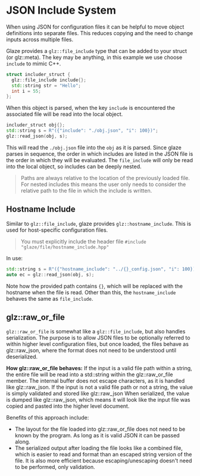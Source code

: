 # JSON Include System

When using JSON for configuration files it can be helpful to move object definitions into separate files. This reduces copying and the need to change inputs across multiple files.

Glaze provides a `glz::file_include` type that can be added to your struct (or glz::meta). The key may be anything, in this example we use choose `include` to mimic C++.

```c++
struct includer_struct {
  glz::file_include include{};
  std::string str = "Hello";
  int i = 55;
};
```

When this object is parsed, when the key `include` is encountered the associated file will be read into the local object.

```c++
includer_struct obj{};
std::string s = R"({"include": "./obj.json", "i": 100})";
glz::read_json(obj, s);
```

This will read the `./obj.json` file into the `obj` as it is parsed. Since glaze parses in sequence, the order in which includes are listed in the JSON file is the order in which they will be evaluated. The `file_include` will only be read into the local object, so includes can be deeply nested.

> Paths are always relative to the location of the previously loaded file. For nested includes this means the user only needs to consider the relative path to the file in which the include is written.

## Hostname Include

Similar to `glz::file_include`, glaze provides `glz::hostname_include`. This is used for host-specific configuration files.

> You must explicitly include the header file `#include "glaze/file/hostname_include.hpp"`

In use:

```c++
std::string s = R"({"hostname_include": "../{}_config.json", "i": 100})";
auto ec = glz::read_json(obj, s);
```

Note how the provided path contains `{}`, which will be replaced with the hostname when the file is read. Other than this, the `hostname_include` behaves the same as `file_include`.

## glz::raw_or_file

`glz::raw_or_file` is somewhat like a `glz::file_include`, but also handles serialization. The purpose is to allow JSON files to be optionally referred to within higher level configuration files, but once loaded, the files behave as glz::raw_json, where the format does not need to be understood until deserialized.

**How glz::raw_or_file behaves:**
If the input is a valid file path within a string, the entire file will be read into a std::string within the glz::raw_or_file member. The internal buffer does not escape characters, as it is handled like glz::raw_json.
If the input is not a valid file path or not a string, the value is simply validated and stored like glz::raw_json
When serialized, the value is dumped like glz::raw_json, which means it will look like the input file was copied and pasted into the higher level document.

Benefits of this approach include:

- The layout for the file loaded into glz::raw_or_file does not need to be known by the program. As long as it is valid JSON it can be passed along.
- The serialized output after loading the file looks like a combined file, which is easier to read and format than an escaped string version of the file. It is also more efficient because escaping/unescaping doesn't need to be performed, only validation.
